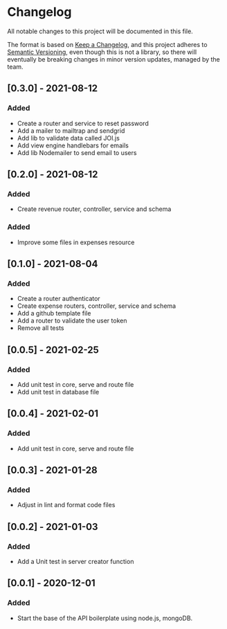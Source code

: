 # Changelog
All notable changes to this project will be documented in this file.

The format is based on [Keep a Changelog](https://keepachangelog.com/en/1.0.0/),
and this project adheres to [Semantic Versioning](https://semver.org/spec/v2.0.0.html), even though this is not a library, so there will eventually be breaking changes in minor version updates, managed by the team.

## [0.3.0] - 2021-08-12
### Added
- Create a router and service to reset password
- Add a mailer to mailtrap and sendgrid
- Add lib to validate data called JOI.js
- Add view engine handlebars for emails
- Add lib Nodemailer to send email to users
## [0.2.0] - 2021-08-12
### Added
- Create revenue router, controller, service and schema

### Added
- Improve some files in expenses resource
## [0.1.0] - 2021-08-04

### Added
- Create a router authenticator
- Create expense routers, controller, service and schema
- Add a github template file
- Add a router to validate the user token
- Remove all tests

## [0.0.5] - 2021-02-25

### Added
- Add unit test in core, serve and route file
- Add unit test in database file

## [0.0.4] - 2021-02-01

### Added
- Add unit test in core, serve and route file

## [0.0.3] - 2021-01-28

### Added
- Adjust in lint and format code files

## [0.0.2] - 2021-01-03

### Added
- Add a Unit test in server creator function

## [0.0.1] - 2020-12-01

### Added
- Start the base of the API boilerplate using node.js, mongoDB.
